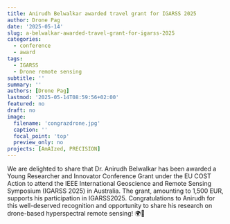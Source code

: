 ```yaml
---
title: Anirudh Belwalkar awarded travel grant for IGARSS 2025
author: Drone Pag
date: '2025-05-14'
slug: a-belwalkar-awarded-travel-grant-for-igarss-2025
categories:
  - conference
  - award
tags:
  - IGARSS
  - Drone remote sensing
subtitle: ''
summary: ''
authors: [Drone Pag]
lastmod: '2025-05-14T08:59:56+02:00'
featured: no
draft: no
image:
  filename: 'congrazdrone.jpg'
  caption: ''
  focal_point: 'top'
  preview_only: no
projects: [AmAIzed, PRECISION]
---
```


We are delighted to share that Dr. Anirudh Belwalkar has been awarded a Young Researcher and Innovator Conference Grant under the EU COST Action to attend the IEEE International Geoscience and Remote Sensing Symposium (IGARSS 2025) in Australia. 
The grant, amounting to 1,500 EUR, supports his participation in IGARSS2025. 
Congratulations to Anirudh for this well-deserved recognition and opportunity to share his research on drone-based hyperspectral remote sensing! 🌍🚀


